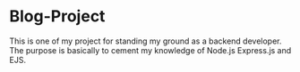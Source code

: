 # Blog-Project
This is one of my project for standing my ground as a backend developer. 
The purpose is basically to cement my knowledge of Node.js Express.js and EJS.
